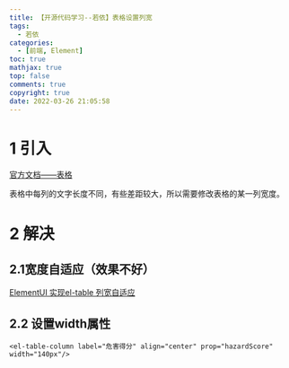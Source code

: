 ```yaml
---
title: 【开源代码学习--若依】表格设置列宽
tags:
  - 若依
categories:
  - [前端, Element]
toc: true
mathjax: true
top: false
comments: true
copyright: true
date: 2022-03-26 21:05:58
---
```


# 1 引入

[官方文档——表格](https://element.eleme.cn/#/zh-CN/component/table)

表格中每列的文字长度不同，有些差距较大，所以需要修改表格的某一列宽度。

# 2 解决

## 2.1宽度自适应（效果不好）

[ElementUI 实现el-table 列宽自适应](https://cloud.tencent.com/developer/article/1821511)

## 2.2 设置width属性

```vue
<el-table-column label="危害得分" align="center" prop="hazardScore" width="140px"/>
```



